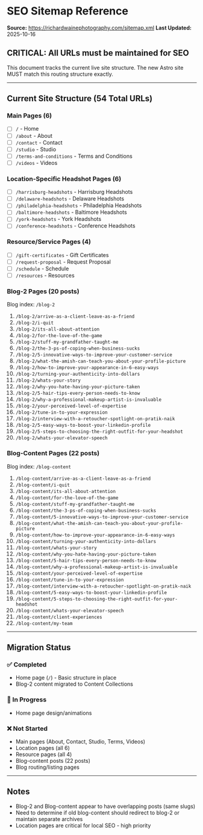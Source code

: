 # SEO Sitemap Reference
**Source:** https://richardwainephotography.com/sitemap.xml
**Last Updated:** 2025-10-16

## CRITICAL: All URLs must be maintained for SEO

This document tracks the current live site structure. The new Astro site MUST match this routing structure exactly.

---

## Current Site Structure (54 Total URLs)

### Main Pages (6)
- [ ] `/` - Home
- [ ] `/about` - About
- [ ] `/contact` - Contact
- [ ] `/studio` - Studio
- [ ] `/terms-and-conditions` - Terms and Conditions
- [ ] `/videos` - Videos

### Location-Specific Headshot Pages (6)
- [ ] `/harrisburg-headshots` - Harrisburg Headshots
- [ ] `/delaware-headshots` - Delaware Headshots
- [ ] `/philadelphia-headshots` - Philadelphia Headshots
- [ ] `/baltimore-headshots` - Baltimore Headshots
- [ ] `/york-headshots` - York Headshots
- [ ] `/conference-headshots` - Conference Headshots

### Resource/Service Pages (4)
- [ ] `/gift-certificates` - Gift Certificates
- [ ] `/request-proposal` - Request Proposal
- [ ] `/schedule` - Schedule
- [ ] `/resources` - Resources

### Blog-2 Pages (20 posts)
Blog index: `/blog-2`

1. `/blog-2/arrive-as-a-client-leave-as-a-friend`
2. `/blog-2/i-quit`
3. `/blog-2/its-all-about-attention`
4. `/blog-2/for-the-love-of-the-game`
5. `/blog-2/stuff-my-grandfather-taught-me`
6. `/blog-2/the-3-ps-of-coping-when-business-sucks`
7. `/blog-2/5-innovative-ways-to-improve-your-customer-service`
8. `/blog-2/what-the-amish-can-teach-you-about-your-profile-picture`
9. `/blog-2/how-to-improve-your-appearance-in-6-easy-ways`
10. `/blog-2/turning-your-authenticity-into-dollars`
11. `/blog-2/whats-your-story`
12. `/blog-2/why-you-hate-having-your-picture-taken`
13. `/blog-2/5-hair-tips-every-person-needs-to-know`
14. `/blog-2/why-a-professional-makeup-artist-is-invaluable`
15. `/blog-2/your-perceived-level-of-expertise`
16. `/blog-2/tune-in-to-your-expression`
17. `/blog-2/interview-with-a-retoucher-spotlight-on-pratik-naik`
18. `/blog-2/5-easy-ways-to-boost-your-linkedin-profile`
19. `/blog-2/5-steps-to-choosing-the-right-outfit-for-your-headshot`
20. `/blog-2/whats-your-elevator-speech`

### Blog-Content Pages (22 posts)
Blog index: `/blog-content`

1. `/blog-content/arrive-as-a-client-leave-as-a-friend`
2. `/blog-content/i-quit`
3. `/blog-content/its-all-about-attention`
4. `/blog-content/for-the-love-of-the-game`
5. `/blog-content/stuff-my-grandfather-taught-me`
6. `/blog-content/the-3-ps-of-coping-when-business-sucks`
7. `/blog-content/5-innovative-ways-to-improve-your-customer-service`
8. `/blog-content/what-the-amish-can-teach-you-about-your-profile-picture`
9. `/blog-content/how-to-improve-your-appearance-in-6-easy-ways`
10. `/blog-content/turning-your-authenticity-into-dollars`
11. `/blog-content/whats-your-story`
12. `/blog-content/why-you-hate-having-your-picture-taken`
13. `/blog-content/5-hair-tips-every-person-needs-to-know`
14. `/blog-content/why-a-professional-makeup-artist-is-invaluable`
15. `/blog-content/your-perceived-level-of-expertise`
16. `/blog-content/tune-in-to-your-expression`
17. `/blog-content/interview-with-a-retoucher-spotlight-on-pratik-naik`
18. `/blog-content/5-easy-ways-to-boost-your-linkedin-profile`
19. `/blog-content/5-steps-to-choosing-the-right-outfit-for-your-headshot`
20. `/blog-content/whats-your-elevator-speech`
21. `/blog-content/client-experiences`
22. `/blog-content/my-team`

---

## Migration Status

### ✅ Completed
- Home page (`/`) - Basic structure in place
- Blog-2 content migrated to Content Collections

### 🚧 In Progress
- Home page design/animations

### ❌ Not Started
- Main pages (About, Contact, Studio, Terms, Videos)
- Location pages (all 6)
- Resource pages (all 4)
- Blog-content posts (22 posts)
- Blog routing/listing pages

---

## Notes
- Blog-2 and Blog-content appear to have overlapping posts (same slugs)
- Need to determine if old blog-content should redirect to blog-2 or maintain separate archives
- Location pages are critical for local SEO - high priority
